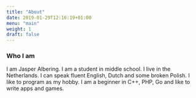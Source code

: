 ```yaml
---
title: "About"
date: 2019-01-29T12:16:19+01:00
menu: "main"
weight: 1
draft: false
---
```

### Who I am

I am Jasper Albering. I am a student in middle school. I live in the Netherlands. I can speak fluent English, Dutch and some broken Polish. I like to program as my hobby. I am a beginner in C++, PHP, Go and like to write apps and games.

